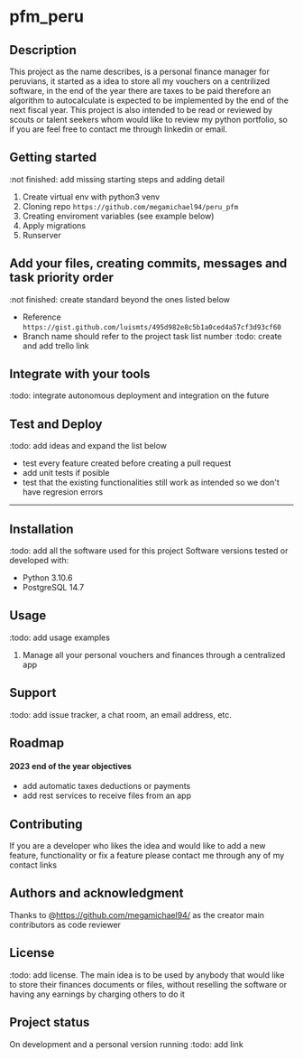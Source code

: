 # pfm_peru

## Description
This project as the name describes, is a personal finance manager for peruvians, it started as a idea
to store all my vouchers on a centrilized software, in the end of the year there are taxes to be paid
therefore an algorithm to autocalculate is expected to be implemented by the end of the next fiscal 
year. 
This project is also intended to be read or reviewed by scouts or talent seekers whom would like
to review my python portfolio, so if you are feel free to contact me through linkedin or email.


## Getting started
:not finished: add missing starting steps and adding detail
1. Create virtual env with python3 venv
2. Cloning repo `https://github.com/megamichael94/peru_pfm`
3. Creating enviroment variables (see example below)
4. Apply migrations
5. Runserver

## Add your files, creating commits, messages and task priority order
:not finished: create standard beyond the ones listed below
- Reference `https://gist.github.com/luismts/495d982e8c5b1a0ced4a57cf3d93cf60`
- Branch name should refer to the project task list number :todo: create and add trello link

## Integrate with your tools
:todo: integrate autonomous deployment and integration on the future

## Test and Deploy
:todo: add ideas and expand the list below 
- test every feature created before creating a pull request
- add unit tests if posible
- test that the existing functionalities still work as intended so we don't have regresion errors 

***

## Installation
:todo: add all the software used for this project
Software versions tested or developed with:
- Python 3.10.6
- PostgreSQL 14.7

## Usage
:todo: add usage examples
1. Manage all your personal vouchers and finances through a centralized app

## Support
:todo: add issue tracker, a chat room, an email address, etc.

## Roadmap
#### 2023 end of the  year objectives 
- add automatic taxes deductions or payments 
- add rest services to receive files from an app

## Contributing
If you are a developer who likes the idea and would like to add a new feature, functionality or fix a feature
please contact me through any of my contact links

## Authors and acknowledgment
Thanks to @https://github.com/megamichael94/ as the creator
main contributors as code reviewer

## License
:todo: add license.
The main idea is to be used by anybody that would like to store their finances documents or files,
without reselling the software or having any earnings by charging others to do it

## Project status
On development and a personal version running :todo: add link
